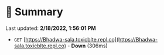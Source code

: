 # 📖 Summary
Last updated: **2/18/2022, 1:56:01 PM**

- `GET` [https://Bhadwa-sala.toxicblte.repl.co](https://Bhadwa-sala.toxicblte.repl.co) - **Down** (306ms)
